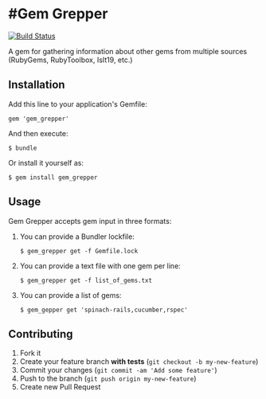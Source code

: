 #Gem Grepper
===

[![Build
Status](https://travis-ci.org/stevenhaddox/gem_grepper.png?branch=master)](https://travis-ci.org/stevenhaddox/gem_grepper)

A gem for gathering information about other gems from multiple sources (RubyGems, RubyToolbox, IsIt19, etc.)

## Installation

Add this line to your application's Gemfile:

    gem 'gem_grepper'

And then execute:

    $ bundle

Or install it yourself as:

    $ gem install gem_grepper

## Usage

Gem Grepper accepts gem input in three formats:

1. You can provide a Bundler lockfile:

    ```
    $ gem_grepper get -f Gemfile.lock
    ```

2. You can provide a text file with one gem per line:

    ```
    $ gem_grepper get -f list_of_gems.txt
    ```

3. You can provide a list of gems:

    ```
    $ gem_gepper get 'spinach-rails,cucumber,rspec'
    ```

## Contributing

1. Fork it
2. Create your feature branch **with tests** (`git checkout -b my-new-feature`)
3. Commit your changes (`git commit -am 'Add some feature'`)
4. Push to the branch (`git push origin my-new-feature`)
5. Create new Pull Request
